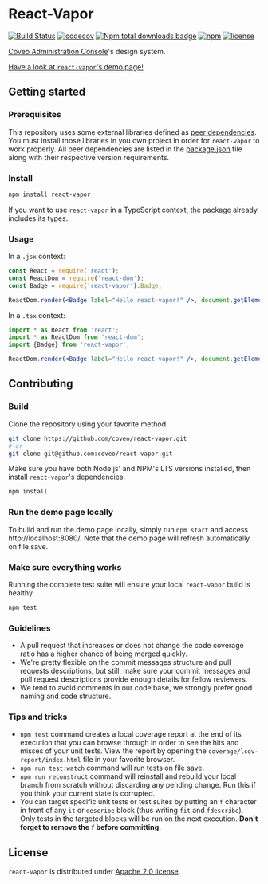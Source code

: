 # React-Vapor

[![Build Status](https://img.shields.io/travis/coveo/react-vapor/master.svg?style=flat-square)](https://travis-ci.org/coveo/react-vapor)
[![codecov](https://img.shields.io/codecov/c/github/coveo/react-vapor/master.svg?style=flat-square)](https://codecov.io/gh/coveo/react-vapor)
[![Npm total downloads badge](https://img.shields.io/npm/dt/react-vapor.svg?style=flat-square)](https://www.npmjs.com/package/react-vapor)
[![npm](https://img.shields.io/npm/v/react-vapor.svg?maxAge=2592000&style=flat-square)](https://www.npmjs.com/package/react-vapor)
[![license](https://img.shields.io/hexpm/l/plug.svg?style=flat-square)](LICENSE)

[Coveo Administration Console](https://platform.cloud.coveo.com/admin/)'s design system.

[Have a look at `react-vapor`'s demo page!](https://react-vapor.prod.cloud.coveo.com/)

## Getting started

### Prerequisites

This repository uses some external libraries defined as [peer dependencies](https://devdocs.io/npm/files/package.json#peerdependencies). You must install those libraries in you own project in order for `react-vapor` to work properly. All peer dependencies are listed in the [package.json](https://github.com/coveo/react-vapor/blob/master/package.json) file along with their respective version requirements.

### Install

```bash
npm install react-vapor
```

If you want to use `react-vapor` in a TypeScript context, the package already includes its types.

### Usage

In a `.jsx` context:

```jsx
const React = require('react');
const ReactDom = require('react-dom');
const Badge = require('react-vapor').Badge;

ReactDom.render(<Badge label="Hello react-vapor!" />, document.getElementById('SomewhereInYourApp'));
```

In a `.tsx` context:

```jsx
import * as React from 'react';
import * as ReactDom from 'react-dom';
import {Badge} from 'react-vapor';

ReactDom.render(<Badge label="Hello react-vapor!" />, document.getElementById('SomewhereInYourApp'));
```

## Contributing

### Build

Clone the repository using your favorite method.

```bash
git clone https://github.com/coveo/react-vapor.git
# or
git clone git@github.com:coveo/react-vapor.git
```

Make sure you have both Node.js' and NPM's LTS versions installed, then install `react-vapor`'s dependencies.

```bash
npm install
```

### Run the demo page locally

To build and run the demo page locally, simply run `npm start` and access http://localhost:8080/. Note that the demo page will refresh automatically on file save.

### Make sure everything works

Running the complete test suite will ensure your local `react-vapor` build is healthy.

```bash
npm test
```

### Guidelines

-   A pull request that increases or does not change the code coverage ratio has a higher chance of being merged quickly.
-   We're pretty flexible on the commit messages structure and pull requests descriptions, but still, make sure your commit messages and pull request descriptions provide enough details for fellow reviewers.
-   We tend to avoid comments in our code base, we strongly prefer good naming and code structure.

### Tips and tricks

-   `npm test` command creates a local coverage report at the end of its execution that you can browse through in order to see the hits and misses of your unit tests. View the report by opening the `coverage/lcov-report/index.html` file in your favorite browser.
-   `npm run test:watch` command will run tests on file save.
-   `npm run reconstruct` command will reinstall and rebuild your local branch from scratch without discarding any pending change. Run this if you think your current state is corrupted.
-   You can target specific unit tests or test suites by putting an `f` character in front of any `it` or `describe` block (thus writing `fit` and `fdescribe`). Only tests in the targeted blocks will be run on the next execution. **Don't forget to remove the `f` before committing.**

## License

`react-vapor` is distributed under [Apache 2.0 license](../../LICENSE).
